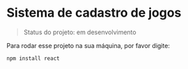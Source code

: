 # Sistema de cadastro de jogos

> Status do projeto: em desenvolvimento

Para rodar esse projeto na sua máquina, por favor digite:

```
npm install react
```

